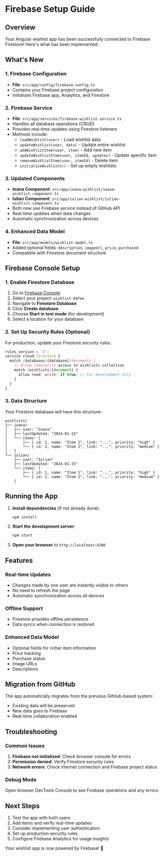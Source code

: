 # Firebase Setup Guide

## Overview
Your Angular wishlist app has been successfully connected to Firebase Firestore! Here's what has been implemented:

## What's New

### 1. Firebase Configuration
- **File**: `src/app/config/firebase.config.ts`
- Contains your Firebase project configuration
- Initializes Firebase app, Analytics, and Firestore

### 2. Firebase Service
- **File**: `src/app/services/firebase-wishlist.service.ts`
- Handles all database operations (CRUD)
- Provides real-time updates using Firestore listeners
- Methods include:
  - `loadWishlist(user)` - Load wishlist data
  - `updateWishlist(user, data)` - Update entire wishlist
  - `addWishlistItem(user, item)` - Add new item
  - `updateWishlistItem(user, itemId, updates)` - Update specific item
  - `removeWishlistItem(user, itemId)` - Delete item
  - `initializeWishlists()` - Set up empty wishlists

### 3. Updated Components
- **Ioana Component**: `src/app/ioana-wishlist/ioana-wishlist.component.ts`
- **Iulian Component**: `src/app/iulian-wishlist/iulian-wishlist.component.ts`
- Both now use Firebase service instead of GitHub API
- Real-time updates when data changes
- Automatic synchronization across devices

### 4. Enhanced Data Model
- **File**: `src/app/models/wishlist.model.ts`
- Added optional fields: `description`, `imageUrl`, `price`, `purchased`
- Compatible with Firestore document structure

## Firebase Console Setup

### 1. Enable Firestore Database
1. Go to [Firebase Console](https://console.firebase.google.com/)
2. Select your project: `wishlist-84fee`
3. Navigate to **Firestore Database**
4. Click **Create database**
5. Choose **Start in test mode** (for development)
6. Select a location for your database

### 2. Set Up Security Rules (Optional)
For production, update your Firestore security rules:

```javascript
rules_version = '2';
service cloud.firestore {
  match /databases/{database}/documents {
    // Allow read/write access to wishlists collection
    match /wishlists/{document} {
      allow read, write: if true; // For development only
    }
  }
}
```

### 3. Data Structure
Your Firestore database will have this structure:
```
wishlists/
├── ioana/
│   ├── user: "Ioana"
│   ├── lastUpdated: "2024-01-15"
│   └── items: [
│       ├── { id: 1, name: "Item 1", link: "...", priority: "high" }
│       └── { id: 2, name: "Item 2", link: "...", priority: "medium" }
│   ]
└── iulian/
    ├── user: "Iulian"
    ├── lastUpdated: "2024-01-15"
    └── items: [
        ├── { id: 1, name: "Item 1", link: "...", priority: "high" }
        └── { id: 2, name: "Item 2", link: "...", priority: "medium" }
    ]
```

## Running the App

1. **Install dependencies** (if not already done):
   ```bash
   npm install
   ```

2. **Start the development server**:
   ```bash
   npm start
   ```

3. **Open your browser** to `http://localhost:4200`

## Features

### Real-time Updates
- Changes made by one user are instantly visible to others
- No need to refresh the page
- Automatic synchronization across all devices

### Offline Support
- Firestore provides offline persistence
- Data syncs when connection is restored

### Enhanced Data Model
- Optional fields for richer item information
- Price tracking
- Purchase status
- Image URLs
- Descriptions

## Migration from GitHub
The app automatically migrates from the previous GitHub-based system:
- Existing data will be preserved
- New data goes to Firebase
- Real-time collaboration enabled

## Troubleshooting

### Common Issues
1. **Firebase not initialized**: Check browser console for errors
2. **Permission denied**: Verify Firestore security rules
3. **Network errors**: Check internet connection and Firebase project status

### Debug Mode
Open browser DevTools Console to see Firebase operations and any errors.

## Next Steps
1. Test the app with both users
2. Add items and verify real-time updates
3. Consider implementing user authentication
4. Set up production security rules
5. Configure Firebase Analytics for usage insights

Your wishlist app is now powered by Firebase! 🎉
